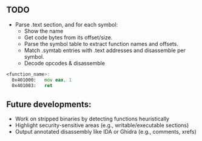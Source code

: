 ## TODO
- Parse .text section, and for each symbol:
    - Show the name
    - Get code bytes from its offset/size.
    - Parse the symbol table to extract function names and offsets.
    - Match .symtab entries with .text addresses and disassemble per symbol.
    - Decode opcodes & disassemble

```asm
<function_name>:
  0x401000:   mov eax, 1
  0x401003:   ret
```


## Future developments:
- Work on stripped binaries by detecting functions heuristically
- Highlight security-sensitive areas (e.g., writable/executable sections)
- Output annotated disassembly like IDA or Ghidra (e.g., comments, xrefs)
